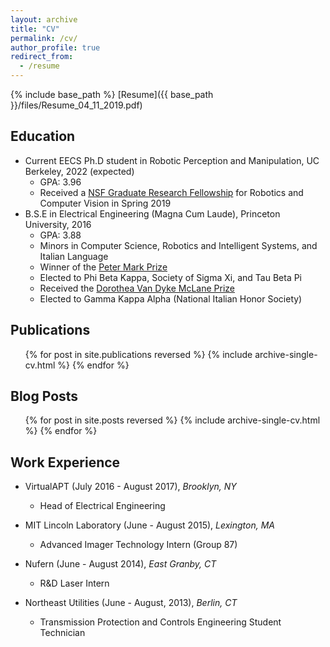 ```yaml
---
layout: archive
title: "CV"
permalink: /cv/
author_profile: true
redirect_from:
  - /resume
---
```


{% include base_path %}
[Resume]({{ base_path }}/files/Resume_04_11_2019.pdf)

Education
------
* Current EECS Ph.D student in Robotic Perception and Manipulation, UC Berkeley, 2022 (expected)
  * GPA: 3.96
  * Received a [NSF Graduate Research Fellowship](https://www.nsfgrfp.org/general_resources/about) for Robotics and Computer Vision in Spring 2019 
* B.S.E in Electrical Engineering (Magna Cum Laude), Princeton University, 2016
  * GPA: 3.88
  * Minors in Computer Science, Robotics and Intelligent Systems, and Italian Language
  * Winner of the [Peter Mark Prize](http://ee.princeton.edu/news/department-presents-class-2016-awards)
  * Elected to Phi Beta Kappa, Society of Sigma Xi, and Tau Beta Pi
  * Received the [Dorothea Van Dyke McLane Prize](https://fit.princeton.edu/undergraduate/departmental-prizes)
  * Elected to Gamma Kappa Alpha (National Italian Honor Society)

Publications
------
  <ul>{% for post in site.publications reversed %}
    {% include archive-single-cv.html %}
  {% endfor %}</ul>

<!-- Teaching
------
  <ul>{% for post in site.teaching reversed %}
    {% include archive-single-cv.html %}
  {% endfor %}</ul> -->

Blog Posts
------
  <ul>{% for post in site.posts reversed %}
    {% include archive-single-cv.html %}
  {% endfor %}</ul>

Work Experience
------
* VirtualAPT (July 2016 - August 2017), _Brooklyn, NY_
  * Head of Electrical Engineering

* MIT Lincoln Laboratory (June - August 2015), _Lexington, MA_
  * Advanced Imager Technology Intern (Group 87)

* Nufern (June - August 2014), _East Granby, CT_
  * R&D Laser Intern

* Northeast Utilities (June - August, 2013), _Berlin, CT_
  * Transmission Protection and Controls Engineering Student Technician
